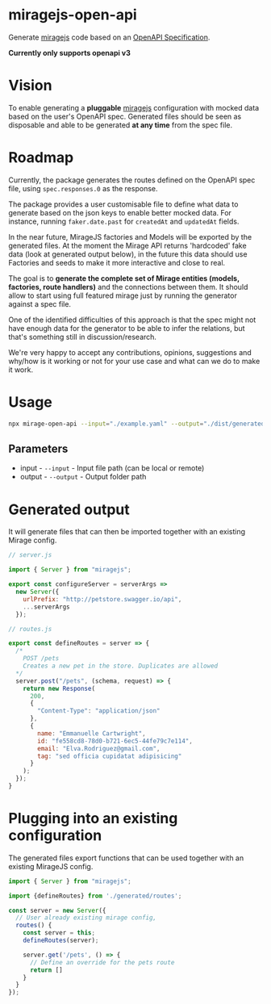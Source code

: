 # miragejs-open-api

Generate [miragejs](https://miragejs.com/) code based on an [OpenAPI Specification](https://github.com/OAI/OpenAPI-Specification).

**Currently only supports openapi v3**

# Vision

To enable generating a **pluggable** [miragejs](https://miragejs.com/) configuration with mocked data based on the user's OpenAPI spec. Generated files should be seen as disposable and able to be generated **at any time** from the spec file.

# Roadmap

Currently, the package generates the routes defined on the OpenAPI spec file, using `spec.responses.0` as the response.

The package provides a user customisable file to define what data to generate based on the json keys to enable better mocked data. For instance, running `faker.date.past` for `createdAt` and `updatedAt` fields.

In the near future, MirageJS factories and Models will be exported by the generated files. At the moment the Mirage API returns 'hardcoded' fake data (look at generated output below), in the future this data should use Factories and seeds to make it more interactive and close to real.

The goal is to **generate the complete set of Mirage entities (models, factories, route handlers)** and the connections between them. It should allow to start using full featured mirage just by running the generator against a spec file.

One of the identified difficulties of this approach is that the spec might not have enough data for the generator to be able to infer the relations, but that's something still in discussion/research.

We're very happy to accept any contributions, opinions, suggestions and why/how is it working or not for your use case and what can we do to make it work.

# Usage

```sh
npx mirage-open-api --input="./example.yaml" --output="./dist/generated-mirage"
```

## Parameters

- input - `--input` - Input file path (can be local or remote)
- output - `--output` - Output folder path

# Generated output

It will generate files that can then be imported together with an existing Mirage config.

```js
// server.js

import { Server } from "miragejs";

export const configureServer = serverArgs =>
  new Server({
    urlPrefix: "http://petstore.swagger.io/api",
    ...serverArgs
  });

```

```js
// routes.js

export const defineRoutes = server => {
  /*
    POST /pets
    Creates a new pet in the store. Duplicates are allowed
  */
  server.post("/pets", (schema, request) => {
    return new Response(
      200,
      {
        "Content-Type": "application/json"
      },
      {
        name: "Emmanuelle Cartwright",
        id: "fe558cd8-78d0-b721-6ec5-44fe79c7e114",
        email: "Elva.Rodriguez@gmail.com",
        tag: "sed officia cupidatat adipisicing"
      }
    );
  });
}

```

# Plugging into an existing configuration

The generated files export functions that can be used together with an existing MirageJS config.

```js
import { Server } from "miragejs";

import {defineRoutes} from './generated/routes';

const server = new Server({
  // User already existing mirage config,
  routes() {
    const server = this;
    defineRoutes(server);

    server.get('/pets', () => {
      // Define an override for the pets route
      return []
    }
  }
});

```
